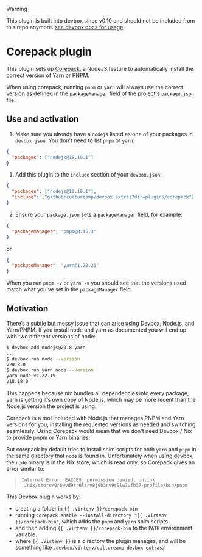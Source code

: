 > [!WARNING]
> This plugin is built into devbox since v0.10 and should not be included from this repo anymore.
> [see devbox docs for usage](https://www.jetify.com/devbox/docs/devbox_examples/languages/nodejs/#adding-yarn-npm-or-pnpm-as-your-node-package-manager)

# Corepack plugin

This plugin sets up [Corepack](https://github.com/nodejs/corepack/), a NodeJS feature to automatically install the correct version of Yarn or PNPM.

When using corepack, running `pnpm` or `yarn` will always use the correct version as defined in the `packageManager` field of the project's `package.json` file.

## Use and activation

1. Make sure you already have a `nodejs` listed as one of your packages in `devbox.json`. You don't need to list `pnpm` or `yarn`:

```json
{
  "packages": ["nodejs@18.19.1"]
}
```

1. Add this plugin to the `include` section of your `devbox.json`:

```json
{
  "packages": ["nodejs@18.19.1"],
  "include": ["github:cultureamp/devbox-extras?dir=plugins/corepack"]
}
```

2. Ensure your `package.json` sets a `packageManager` field, for example:

```json
{
  "packageManager": "pnpm@8.15.3"
}
```

or

```json
{
  "packageManager": "yarn@1.22.21"
}
```

When you run `pnpm -v` or `yarn -v` you should see that the versions used match what you've set in the `packageManager` field.

## Motivation

There’s a subtle but messy issue that can arise using Devbox, Node.js, and Yarn/PNPM. If you install node and yarn as documented you will end up with two different versions of node:

```sh
$ devbox add nodejs@20.8 yarn
...
$ devbox run node --version
v20.8.0
$ devbox run yarn node --version
yarn node v1.22.19
v18.18.0
```

This happens because nix bundles all dependencies into every package, yarn is getting it’s own copy of Node.js, which may be more recent than the Node.js version the project is using.

Corepack is a tool included with Node.js that manages PNPM and Yarn versions for you, installing the requested versions as needed and switching seamlessly. Using Corepack would mean that we don't need Devbox / Nix to provide pnpm or Yarn binaries.

But corepack by default tries to install shim scripts for both `yarn` and `pnpm` in the same directory that `node` is found in. Unfortunately when using devbox, the `node` binary is in the Nix store, which is read only, so Corepack gives an error similar to:

> `Internal Error: EACCES: permission denied, unlink '/nix/store/0r6wvd9rr6lsrv8j9b3nv9s9lw7vfb37-profile/bin/pnpm'`

This Devbox plugin works by:

- creating a folder in `{{ .Virtenv }}/corepack-bin`
- running `corepack enable --install-directory "{{ .Virtenv }}/corepack-bin"`, which adds the `pnpm` and `yarn` shim scripts
- and then adding `{{ .Virtenv }}/corepack-bin` to the `PATH` environment variable.
- where `{{ .Virtenv }}` is a directory the plugin manages, and will be something like `.devbox/virtenv/cultureamp-devbox-extras/`
